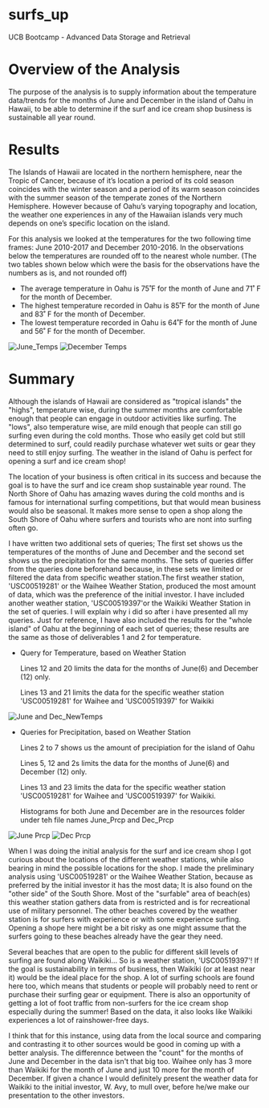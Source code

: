 # surfs_up
UCB Bootcamp - Advanced Data Storage and Retrieval

# Overview of the Analysis
The purpose of the analysis is to supply information about the temperature data/trends for the months of June and December in the island of Oahu in Hawaii, to be able to determine if the surf and ice cream shop business is sustainable all year round.

# Results 
The Islands of Hawaii are located in the northern hemisphere, near the Tropic of Cancer, because of it’s location a period of its cold season coincides with the winter season and a period of its warm season coincides with the summer season of the temperate zones of the Northern Hemisphere. However because of Oahu’s varying topography and location, the weather one experiences in any of the  Hawaiian islands very much depends on one’s specific location on the island. 

For this analysis we looked at the temperatures for the two following time frames: June 2010-2017 and December 2010-2016. In the observations below the temperatures are rounded off to the nearest whole number. (The two tables shown below which were the basis for the observations have the numbers as is, and not rounded off)

* The average temperature in Oahu  is 75˚F for the month of June and 71˚ F  for the month of December. 
* The highest temperature recorded in Oahu is 85˚F for the month of June and 83˚ F  for the month of December. 
* The lowest temperature recorded in Oahu is 64˚F for the month of June and 56˚ F  for the month of December. 

![June_Temps](Resources/Deliverable_June.png)
![December Temps](Resources/Deliverable_Dec.png)

# Summary
Although the islands of Hawaii are considered as "tropical islands" the "highs", temperature wise, during the summer months are comfortable enough that people can engage in outdoor activities like surfing. The "lows", also temperature wise, are mild enough that people can still go surfing even during the cold months. Those who easily get cold but still determined to surf, could readily purchase whatever wet suits or gear they need to still enjoy surfing. The weather in the island of Oahu is perfect for opening a surf and ice cream shop!

The location of your business is often critical in its success and because the goal is to have the surf and ice cream shop sustainable year round. The North Shore of Oahu has amazing waves during the cold months and is famous for international surfing competitions, but that would mean business would also be seasonal. It makes more sense to open a shop along the South Shore of Oahu where surfers and tourists who are nont into surfing often go.

I have written two additional sets of queries; The first set shows us the temperatures of the months of June and December and the second set shows us the precipitation for the same months. The sets of queries differ from the queries done beforehand because, in these sets we  limited or filtered the data from specific weather station.The first weather station, 'USC00519281' or the Waihee Weather Station, produced the most amount of data, which was the preference of the initial investor. I have included another weather station, 'USC00519397'or the Waikiki Weather Station in the set of queries. I will explain why i did so after i have presented all my queries. Just for reference, I have also included the results for the "whole island" of Oahu at the beginning of each set of queries; these  results are the same as those of deliverables 1 and 2 for temperature.

* Query for Temperature, based on Weather Station
    
    Lines 12 and 20 limits the data for the months of June(6) and December (12) only.
    
    Lines 13 and 21 limits the data for the specific weather station 'USC00519281' for Waihee and 'USC00519397' for Waikiki

![June and Dec_NewTemps](Resources/Query_Temps.png)

* Queries for Precipitation, based on Weather Station
    
    Lines 2 to 7 shows us the amount of precipiation for the island of Oahu
    
    Lines 5, 12 and 2s limits the data for the months of June(6) and December (12) only.
    
    Lines 13 and 23 limits the data for the specific weather station 'USC00519281' for Waihee and 'USC00519397' for Waikiki.
    
    Histograms for both June and December are in the resources folder under teh file names June_Prcp and Dec_Prcp
  
 ![June Prcp](Resources/Query_June_Prcp.png)
 ![Dec Prcp](Resources/Query_Dec_Prcp.png)


When I was doing the initial analysis for the surf and ice cream shop I got curious about the locations of the different weather stations, while also bearing in mind the possible locations for the shop. I made the preliminary analysis using 'USC00519281' or the Waihee Weather Station, because as preferred by the initial investor it has the most data; It is also found on the "other side" of the South Shore. Most of the "surfable" area of beach(es) this weather station gathers data from is restricted and is for recreational use of military personnel. The other beaches covered by the weather station is for surfers with experience or with some experience surfing. Opening a shope here might be a bit risky as one might assume that the surfers going to these beaches already have the gear they need.

Several beaches that are open to the public for different skill levels of surfing are found along Waikiki... So is a weather station, 'USC00519397'! If the goal is sustainability in terms of business, then Waikiki (or at least near it)  would be the ideal place for the shop. A lot of surfing schools are found here too, which means that students or people will probably need to rent or purchase their surfing gear or equipment. There is also an opportunity of getting a lot of foot traffic from non-surfers for the ice cream shop especially during the summer! Based on the data, it also looks like Waikiki experiences a lot of rainshower-free days. 

I think that for this instance, using data from the local source and comparing and contrasting it to other sources would be good in coming up  with a better analysis. The differennce between the "count" for the months of June and December in the data isn't that big too. Waihee only has 3 more than Waikiki for the month of June and just 10 more for the month of December.  If given a chance I would definitely present the weather data for Waikiki to the initial investor, W. Avy, to mull over, before he/we make our presentation to the other investors.
